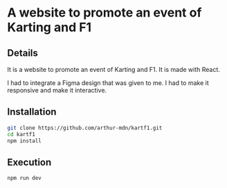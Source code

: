 # A website to promote an event of Karting and F1

## Details
It is a website to promote an event of Karting and F1. It is made with React.

I had to integrate a Figma design that was given to me. I had to make it responsive and make it interactive.

## Installation
```bash
git clone https://github.com/arthur-mdn/kartf1.git
cd kartf1
npm install
```
## Execution
```bash
npm run dev
```
